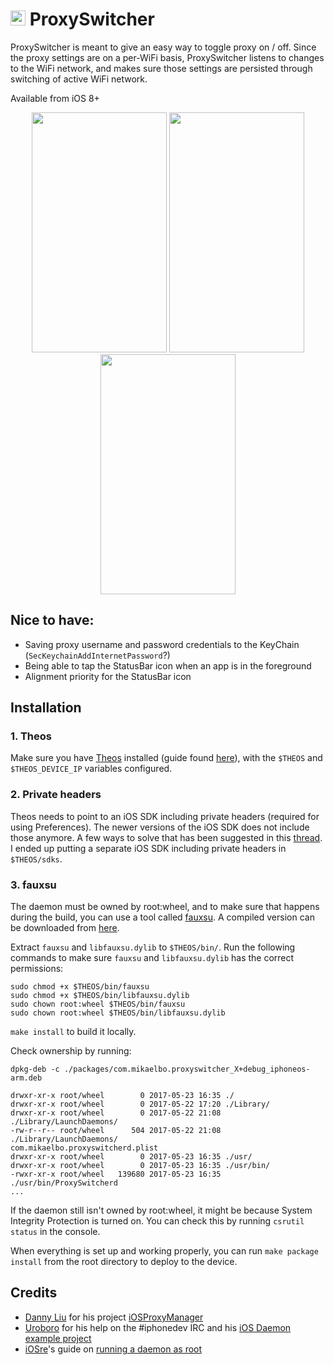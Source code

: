 # <img src="https://cloud.githubusercontent.com/assets/5389084/26520121/0385adbc-42ff-11e7-8fbf-e9a0a97f0d2f.png" width="24" height="24"/> ProxySwitcher
ProxySwitcher is meant to give an easy way to toggle proxy on / off. Since the proxy settings are on a per-WiFi basis, ProxySwitcher listens to changes to the WiFi network, and makes sure those settings are persisted through switching of active WiFi network.

Available from iOS 8+

<p align="center">
	<img src="https://cloud.githubusercontent.com/assets/5389084/26522886/ff38f384-433c-11e7-8c76-0cb2e088f630.png" width="216" height="384"/>
	<img src="https://cloud.githubusercontent.com/assets/5389084/26522887/ff38e88a-433c-11e7-88a4-76e2958a822d.png" width="216" height="384"/>
	<img src="https://cloud.githubusercontent.com/assets/5389084/26522885/ff32a128-433c-11e7-9cb4-141b12fafa65.png" width="216" height="384"/>
</p>

## Nice to have:
- Saving proxy username and password credentials to the KeyChain (`SecKeychainAddInternetPassword`?)
- Being able to tap the StatusBar icon when an app is in the foreground
- Alignment priority for the StatusBar icon


## Installation

### 1. Theos
Make sure you have [Theos](https://github.com/theos/theos) installed (guide found [here](http://iphonedevwiki.net/index.php/Theos/Setup)), with the `$THEOS` and `$THEOS_DEVICE_IP` variables configured. 

### 2. Private headers
Theos needs to point to an iOS SDK including private headers (required for using Preferences). The newer versions of the iOS SDK does not include those anymore. A few ways to solve that has been suggested in this [thread](https://github.com/theos/theos/issues/146). I ended up putting a separate iOS SDK including private headers in `$THEOS/sdks`.

### 3. fauxsu
The daemon must be owned by root:wheel, and to make sure that happens during the build, you can use a tool called [fauxsu](https://github.com/DHowett/fauxsu). A compiled version can be downloaded from [here](http://nix.howett.net/~dhowett/fauxsu.tar).

Extract `fauxsu` and `libfauxsu.dylib` to `$THEOS/bin/`. Run the following commands to make sure `fauxsu` and `libfauxsu.dylib` has the correct permissions:

```
sudo chmod +x $THEOS/bin/fauxsu
sudo chmod +x $THEOS/bin/libfauxsu.dylib
sudo chown root:wheel $THEOS/bin/fauxsu
sudo chown root:wheel $THEOS/bin/libfauxsu.dylib
```

`make install` to build it locally.

Check ownership by running:

```
dpkg-deb -c ./packages/com.mikaelbo.proxyswitcher_X+debug_iphoneos-arm.deb
```
```
drwxr-xr-x root/wheel        0 2017-05-23 16:35 ./
drwxr-xr-x root/wheel        0 2017-05-22 17:20 ./Library/
drwxr-xr-x root/wheel        0 2017-05-22 21:08 ./Library/LaunchDaemons/
-rw-r--r-- root/wheel      504 2017-05-22 21:08 ./Library/LaunchDaemons/
com.mikaelbo.proxyswitcherd.plist
drwxr-xr-x root/wheel        0 2017-05-23 16:35 ./usr/
drwxr-xr-x root/wheel        0 2017-05-23 16:35 ./usr/bin/
-rwxr-xr-x root/wheel   139680 2017-05-23 16:35 ./usr/bin/ProxySwitcherd
...
```

If the daemon still isn't owned by root:wheel, it might be because System Integrity Protection is turned on. You can check this by running `csrutil status` in the console.

When everything is set up and working properly, you can run `make package install` from the root directory to deploy to the device.

## Credits

* [Danny Liu](https://github.com/DYun) for his project [iOSProxyManager](https://github.com/DYun/iOSProxyManager)
* [Uroboro](https://github.com/uroboro) for his help on the #iphonedev IRC and his [iOS Daemon example project](https://github.com/uroboro/iOS-daemon/tree/Objective-C)
* [iOSre](http://bbs.iosre.com/)'s guide on [running a daemon as root](http://bbs.iosre.com/)